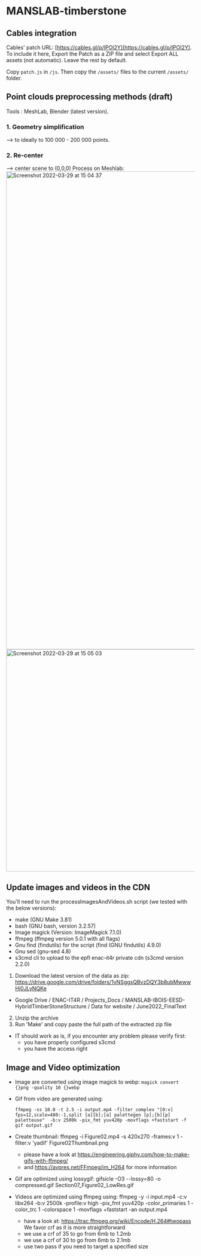 # MANSLAB-timberstone

## Cables integration

Cables' patch URL: [https://cables.gl/p/IPOl2Y](https://cables.gl/p/IPOl2Y).
To include it here, Export the Patch as a ZIP file and select Export ALL assets (not automatic). Leave the rest by default.

Copy `patch.js` in `/js`.
Then copy the `/assets/` files to the current `/assets/` folder.

## Point clouds preprocessing methods (draft)

Tools : MeshLab, Blender (latest version).

### 1. Geometry simplification

--> to ideally to 100 000 - 200 000 points.

### 2. Re-center

--> center scene to (0,0,0)
Process on Meshlab:
<img width="1278" alt="Screenshot 2022-03-29 at 15 04 37" src="https://user-images.githubusercontent.com/18381609/160621761-ef1f1adc-e9cb-4e02-b237-e7e331a3dbfe.png">
<img width="594" alt="Screenshot 2022-03-29 at 15 05 03" src="https://user-images.githubusercontent.com/18381609/160621817-a0888c87-ef4f-4ad8-a500-6f1071e6dc3b.png">

## Update images and videos in the CDN

You'll need to run the processImagesAndVideos.sh script (we tested with the below versions):

- make (GNU Make 3.81)
- bash (GNU bash, version 3.2.57)
- Image magick (Version: ImageMagick 7.1.0)
- ffmpeg (ffmpeg version 5.0.1 with all flags)
- Gnu find (findutils) for the script (find (GNU findutils) 4.9.0)
- Gnu sed (gnu-sed 4.8)
- s3cmd cli to upload to the epfl enac-it4r private cdn (s3cmd version 2.2.0)

1. Download the latest version of the data as zip: https://drive.google.com/drive/folders/1vNSggsQBvzDQY3b8ubMwwwHj0JLyNQKe

- Google Drive / ENAC-IT4R / Projects_Docs / MANSLAB-IBOIS-EESD-HybridTimberStoneStructure / Data for website / June2022_FinalText

2. Unzip the archive
3. Run 'Make' and copy paste the full path of the extracted zip file

- IT should work as is, if you encounter any problem please verify first:
  - you have properly configured s3cmd
  - you have the access right

## Image and Video optimization

- Image are converted using image magick to webp: `magick convert {}png -quality 10 {}webp`
- Gif from video are generated using:
  ```
  ffmpeg -ss 10.0 -t 2.5 -i output.mp4 -filter_complex "[0:v] fps=12,scale=480:-1,split [a][b];[a] palettegen [p];[b][p] paletteuse"  -b:v 2500k -pix_fmt yuv420p -movflags +faststart -f gif output.gif
  ```
- Create thumbnail: ffmpeg -i Figure02.mp4 -s 420x270 -frames:v 1 -filter:v 'yadif' Figure02Thumbnail.png

  - please have a look at https://engineering.giphy.com/how-to-make-gifs-with-ffmpeg/
  - and https://avpres.net/FFmpeg/im_H264 for more information

- Gif are optimized using lossygif: gifsicle -O3 --lossy=80 -o compressed.gif Section07_Figure02_LowRes.gif
- Videos are optimized using ffmpeg using: ffmpeg -y -i input.mp4 -c:v libx264 -b:v 2500k -profile:v high -pix_fmt yuv420p -color_primaries 1 -color_trc 1 -colorspace 1 -movflags +faststart -an output.mp4
  - have a look at: https://trac.ffmpeg.org/wiki/Encode/H.264#twopass We favor crf as it is more
    straightforward
  - we use a crf of 35 to go from 6mb to 1.2mb
  - we use a crf of 30 to go from 6mb to 2.1mb
  - use two pass if you need to target a specified size
